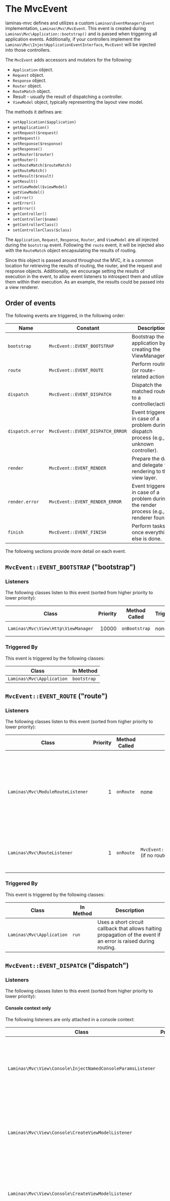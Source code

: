 # The MvcEvent

laminas-mvc defines and utilizes a custom `Laminas\EventManager\Event` implementation,
`Laminas\Mvc\MvcEvent`. This event is created during `Laminas\Mvc\Application::bootstrap()`
and is passed when triggering all application events.  Additionally, if your
controllers implement the `Laminas\Mvc\InjectApplicationEventInterface`, `MvcEvent`
will be injected into those controllers.

The `MvcEvent` adds accessors and mutators for the following:

- `Application` object.
- `Request` object.
- `Response` object.
- `Router` object.
- `RouteMatch` object.
- Result - usually the result of dispatching a controller.
- `ViewModel` object, typically representing the layout view model.

The methods it defines are:

- `setApplication($application)`
- `getApplication()`
- `setRequest($request)`
- `getRequest()`
- `setResponse($response)`
- `getResponse()`
- `setRouter($router)`
- `getRouter()`
- `setRouteMatch($routeMatch)`
- `getRouteMatch()`
- `setResult($result)`
- `getResult()`
- `setViewModel($viewModel)`
- `getViewModel()`
- `isError()`
- `setError()`
- `getError()`
- `getController()`
- `setController($name)`
- `getControllerClass()`
- `setControllerClass($class)`

The `Application`, `Request`, `Response`, `Router`, and `ViewModel` are all
injected during the `bootstrap` event. Following the `route` event, it will be
injected also with the `RouteMatch` object encapsulating the results of routing.

Since this object is passed around throughout the MVC, it is a common location
for retrieving the results of routing, the router, and the request and response
objects. Additionally, we encourage setting the results of execution in the
event, to allow event listeners to introspect them and utilize them within their
execution. As an example, the results could be passed into a view renderer.

## Order of events

The following events are triggered, in the following order:

Name             | Constant                         | Description
-----------------|----------------------------------|------------
`bootstrap`      | `MvcEvent::EVENT_BOOTSTRAP`      | Bootstrap the application by creating the ViewManager.
`route`          | `MvcEvent::EVENT_ROUTE`          | Perform routing (or route-related actions).
`dispatch`       | `MvcEvent::EVENT_DISPATCH`       | Dispatch the matched route to a controller/action.
`dispatch.error` | `MvcEvent::EVENT_DISPATCH_ERROR` | Event triggered in case of a problem during dispatch process (e.g., unknown controller).
`render`         | `MvcEvent::EVENT_RENDER`         | Prepare the data and delegate the rendering to the view layer.
`render.error`   | `MvcEvent::EVENT_RENDER_ERROR`   | Event triggered in case of a problem during the render process (e.g., no renderer found).
`finish`         | `MvcEvent::EVENT_FINISH`         | Perform tasks once everything else is done.

The following sections provide more detail on each event.

## `MvcEvent::EVENT_BOOTSTRAP` ("bootstrap")

### Listeners

The following classes listen to this event (sorted from higher priority to lower
priority):

Class                            | Priority | Method Called | Triggers | Description
---------------------------------|---------:|---------------|----------|------------
`Laminas\Mvc\View\Http\ViewManager` | 10000    | `onBootstrap` | none     | Prepares the view layer (instantiate a `Laminas\Mvc\View\Http\ViewManager`).

### Triggered By

This event is triggered by the following classes:

Class                  | In Method
-----------------------|----------
`Laminas\Mvc\Application` | `bootstrap`

## `MvcEvent::EVENT_ROUTE` ("route")

### Listeners

The following classes listen to this event (sorted from higher priority to lower
priority):

Class                          | Priority | Method Called | Triggers | Description
-------------------------------|---------:|---------------|----------|------------
`Laminas\Mvc\ModuleRouteListener` | 1        | `onRoute`     | none     | Determines if the module namespace should be prepended to the controller name. This is the case if the route match contains a parameter key matching the `MODULE_NAMESPACE` constant.
`Laminas\Mvc\RouteListener`       | 1        | `onRoute`     | `MvcEvent::EVENT_DISPATCH_ERROR` (if no route is matched) | Tries to match the request to the router and return a `RouteMatch` object.

### Triggered By

This event is triggered by the following classes:

Class                  | In Method | Description
-----------------------|-----------|------------
`Laminas\Mvc\Application` | `run`     | Uses a short circuit callback that allows halting propagation of the event if an error is raised during routing.

## `MvcEvent::EVENT_DISPATCH` ("dispatch")

### Listeners

The following classes listen to this event (sorted from higher priority to lower
priority):

#### Console context only

The following listeners are only attached in a console context:

Class                                                    | Priority | Method Called               | Description
---------------------------------------------------------|---------:|-----------------------------|------------
`Laminas\Mvc\View\Console\InjectNamedConsoleParamsListener` | 1000     | `injectNamedParams`         | Merge all params (route match params and params in the command), and add them to the `Request` object.
`Laminas\Mvc\View\Console\CreateViewModelListener`          | -80      | `createViewModelFromArray`  | If the controller action returns an associative array, this listener casts it to a `ConsoleModel` object.
`Laminas\Mvc\View\Console\CreateViewModelListener`          | -80      | `createViewModelFromString` | If the controller action returns a string, this listener casts it to a `ConsoleModel` object.
`Laminas\Mvc\View\Console\CreateViewModelListener`          | -80      | `createViewModelFromNull`   | If the controller action returns null, this listener casts it to a `ConsoleModel` object.
`Laminas\Mvc\View\Console\InjectViewModelListener`          | -100     | `injectViewModel`           | Inserts the `ViewModel` (in this case, a `ConsoleModel`) and adds it to the MvcEvent object. It either (a) adds it as a child to the default, composed view model, or (b) replaces it if the result is marked as terminal.

#### HTTP context only

The following listeners are only attached in an HTTP context:

Class                                        | Priority | Method Called              | Description
---------------------------------------------|---------:|----------------------------|------------
`Laminas\Mvc\View\Http\CreateViewModelListener` | -80      | `createViewModelFromArray` | If the controller action returns an associative array, this listener casts it to a `ViewModel` object.
`Laminas\Mvc\View\Http\CreateViewModelListener` | -80      | `createViewModelFromNull`  | If the controller action returns null, this listener casts it to a `ViewModel` object.
`Laminas\Mvc\View\Http\RouteNotFoundStrategy`   | -90      | `prepareNotFoundViewModel` | Creates and return a 404 `ViewModel`.
`Laminas\Mvc\View\Http\InjectTemplateListener`  | -90      | `injectTemplate`           | Injects a template into the view model, if none present. Template name is derived from the controller found in the route match, and, optionally, the action, if present.
`Laminas\Mvc\View\Http\InjectViewModelListener` | -100     | `injectViewModel`          | Inserts the `ViewModel` (in this case, a `ViewModel`) and adds it to the `MvcEvent` object. It either (a) adds it as a child to the default, composed view model, or (b) replaces it if the result is marked as terminable.

#### All contexts

The following listeners are attached for all contexts (sorted from higher
priority to lower priority):

Class                         | Priority | Method Called | Triggers | Description
------------------------------|---------:|---------------|----------|------------
`Laminas\Mvc\MiddlewareListener` | 1        | `onDispatch`  | `MvcEvent::EVENT_DISPATCH_ERROR` (if an exception is raised during dispatch processes) | Load and dispatch the matched PSR-7 middleware from the service manager (and throws various exceptions if it does not).
`Laminas\Mvc\DispatchListener`   | 1        | `onDispatch`  | `MvcEvent::EVENT_DISPATCH_ERROR` (if an exception is raised during dispatch processes) |  Load and dispatch the matched controller from the service manager (and throws various exceptions if it does not).
`Laminas\Mvc\AbstractController` | 1        | `onDispatch`  | none     | The `onDispatch` method of the `AbstractController` is an abstract method. In `AbstractActionController`, for instance, it calls the action method.

### Triggered By

This event is triggered by the following classes:

Class                                    | In Method   | Description
-----------------------------------------|-------------|------------
`Laminas\Mvc\Application`                   | `run`       | Uses a short circuit callback to halt propagation of the event if an error is raised during routing.
`Laminas\Mvc\Controller\AbstractController` | `dispatch`  | If a listener returns a `Response` object, it halts propagation. Note: every `AbstractController` listens to this event and executes the `onDispatch` method when it is triggered.

## `MvcEvent::EVENT_DISPATCH_ERROR` ("dispatch.error")

### Listeners

The following classes listen to this event (sorted from higher priority to lower
priority):

#### Console context only

The following listeners are only attached in a console context:

Class                                           | Priority | Method Called               | Description
------------------------------------------------|---------:|-----------------------------|------------
`Laminas\Mvc\View\Console\RouteNotFoundStrategy`   | 1        | `handleRouteNotFoundError` | Detect if an error is a "route not found" condition. If a “controller not found” or “invalid controller” error type is encountered, sets the response status code to 404.
`Laminas\Mvc\View\Console\ExceptionStrategy`       | 1        | `prepareExceptionViewModel` | Create an exception view model, and sets the status code to 404.
`Laminas\Mvc\View\Console\InjectViewModelListener` | -100     | `injectViewModel`           | Inserts the `ViewModel` (in this case, a `ConsoleModel`) and adds it to the `MvcEvent` object. It either (a) adds it as a child to the default, composed view model, or (b) replaces it if the result is marked as terminable.

#### HTTP context only

The following listeners are only attached in an HTTP context:

Class                                        | Priority | Method Called               | Description
---------------------------------------------|---------:|-----------------------------|------------
`Laminas\Mvc\View\Http\RouteNotFoundStrategy`   | 1        | `detectNotFoundError`       | Detect if an error is a 404 condition. If a “controller not found” or “invalid controller” error type is encountered, sets the response status code to 404.
`Laminas\Mvc\View\Http\RouteNotFoundStrategy`   | 1        | `prepareNotFoundViewModel`  | Create and return a 404 view model.
`Laminas\Mvc\View\Http\ExceptionStrategy`       | 1        | `prepareExceptionViewModel` | Create an exception view model and set the status code to 404.
`Laminas\Mvc\View\Http\InjectViewModelListener` | -100     | `injectViewModel`           | Inserts the `ViewModel` (in this case, a `ViewModel`) and adds it to the MvcEvent object. It either (a) adds it as a child to the default, composed view model, or (b) replaces it if the result is marked as terminable.

#### All contexts

The following listeners are attached for all contexts:

Class                       | Priority | Method Called        | Description
----------------------------|---------:|----------------------|------------
`Laminas\Mvc\DispatchListener` | 1        | `reportMonitorEvent` | Used for monitoring when Zend Server is used.

### Triggered By

Class                         | In Method
------------------------------|----------
`Laminas\Mvc\MiddlewareListener` | `onDispatch`
`Laminas\Mvc\DispatchListener`   | `onDispatch`
`Laminas\Mvc\DispatchListener`   | `marshallControllerNotFoundEvent`
`Laminas\Mvc\DispatchListener`   | `marshallBadControllerEvent`

## `MvcEvent::EVENT_RENDER` ("render")

### Listeners

The following classes listen to this event (sorted from higher priority to lower
priority):

#### Console context only

The following listeners are only attached in a console context:

Class                                            | Priority | Method Called | Description
-------------------------------------------------|---------:|---------------|------------
`Laminas\Mvc\View\Console\DefaultRenderingStrategy` | -10000   | `render`      | Render the view.

#### HTTP context only

The following listeners are only attached in an HTTP context:

Class                                         | Priority | Method Called | Description
----------------------------------------------|---------:|---------------|------------
`Laminas\Mvc\View\Http\DefaultRenderingStrategy` | -10000   | `render`      | Render the view.

### Triggered By

This event is triggered by the following classes:

Class                  | In Method         | Description
-----------------------|-------------------|------------
`Laminas\Mvc\Application` | `completeRequest` | This event is triggered just before the `MvcEvent::FINISH` event.

## `MvcEvent::EVENT_RENDER_ERROR` ("render.error")

### Listeners

The following classes listen to this event (sorted from higher priority to lower
priority):

#### Console context only

The following listeners are only attached in a console context:

Class                                           | Priority | Method Called               | Description
------------------------------------------------|---------:|-----------------------------|------------
`Laminas\Mvc\View\Console\ExceptionStrategy`       | 1        | `prepareExceptionViewModel` | Create an exception view model and set the status code to 404.
`Laminas\Mvc\View\Console\InjectViewModelListener` | -100     | `injectViewModel`           | Inserts the `ViewModel` (in this case, a `ConsoleModel`) and adds it to the `MvcEvent` object. It either (a) adds it as a child to the default, composed view model, or (b) replaces it if the result is marked as terminable.

#### HTTP context only

The following listeners are only attached in an HTTP context:

Class                                           | Priority | Method Called               | Description
------------------------------------------------|---------:|-----------------------------|------------
`Laminas\Mvc\View\Http\ExceptionStrategy`          | 1        | `prepareExceptionViewModel` | Create an exception view model and set the status code to 404.
`Laminas\Mvc\View\Http\InjectViewModelListener`    | -100     | `injectViewModel`           | Inserts the `ViewModel` (in this case, a `ViewModel`) and adds it to the MvcEvent object. It either (a) adds it as a child to the default, composed view model, or (b) replaces it if the result is marked as terminable.
`Laminas\Mvc\View\Http\DefaultRenderingStrategy`   | -10000   | `render`                    | Render the view

### Triggered By

This event is triggered by the following classes:

Class                                         | In Method | Description
----------------------------------------------|-----------|------------
`Laminas\Mvc\View\Http\DefaultRenderingStrategy` | `render`  | This event is triggered if an exception is raised during rendering.

## `MvcEvent::EVENT_FINISH` ("finish")

### Listeners

The following classes listen to this event (sorted from higher priority to lower
priority):

Class                           | Priority | Method Called  | Description
--------------------------------|---------:|----------------|------------
`Laminas\Mvc\SendResponseListener` | -10000   | `sendResponse` | Triggers the `SendResponseEvent` in order to prepare the response (see the next chapter for more information about `SendResponseEvent`).

### Triggered By

This event is triggered by the following classes:

Class                  | In Method         | Description
-----------------------|-------------------|------------
`Laminas\Mvc\Application` | `run`             | This event is triggered once the `MvcEvent::ROUTE` event returns a correct `ResponseInterface`.
`Laminas\Mvc\Application` | `run`             | This event is triggered once the `MvcEvent::DISPATCH` event returns a correct `ResponseInterface`.
`Laminas\Mvc\Application` | `completeRequest` | This event is triggered after `MvcEvent::RENDER` (at this point, the view is already rendered).
